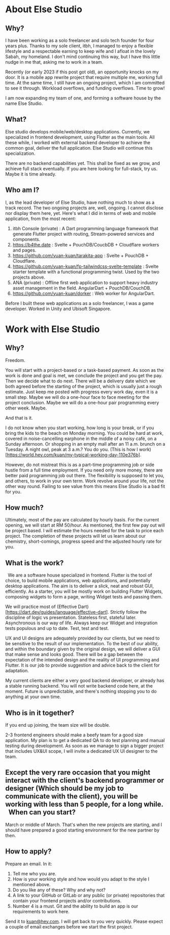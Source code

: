 About Else Studio
=================

Why?
----

I have been working as a solo freelancer and solo tech founder for four years plus. Thanks to my sole client, itbh, I managed to enjoy a flexible lifestyle and a respectable earning to keep wife and I afloat in the lovely Sabah, my homeland. I don't mind continuing this way, but I have this little nudge in me that, asking me to work in a team.  

Recently (or early 2023 if this post got old), an opportunity knocks on my door. It is a mobile app rewrite project that require multiple me, working full time. At the same time, I still have an ongoing project, which I am committed to see it through. Workload overflows, and funding overflows. Time to grow!

I am now expanding my team of one, and forming a software house by the name Else Studio.

What?
-----

Else studio develops mobile/web/desktop applications. Currently, we specialized in frontend development, using Flutter as the main tools. All these while, I worked with external backend developer to achieve the common goal, deliver the full application. Else Studio will continue this specialization.

There are no backend capabilities yet. This shall be fixed as we grow, and achieve full stack eventually. If you are here looking for full-stack, try us. Maybe it is time already. 

Who am I?
---------

I, as the lead developer of Else Studio, have nothing much to show as a track record. The two ongoing projects are, well, ongoing. I cannot disclose nor display them here, yet. Here's what I did in terms of web and mobile application, from the most recent:

1. itbh Console (private) : A Dart programming language framework that generate Flutter project with routing, Stream-powered services and components.
2. https://b4the.date : Svelte + PouchDB/CoucbDB + Cloudflare workers and pages. 
3. https://github.com/yuan-kuan/tarakita-app : Svelte + PouchDB + Cloudflare. 
4. https://github.com/yuan-kuan/fp-tailwindcss-svelte-template : Svelte starter template with a functional programming twist. Used by the two projects above. 
5. ANA (private) : Offline first web application to support heavy industry asset management in the field. AngularDart + PouchDB/CouchDB.
6. https://github.com/yuan-kuan/dorker : Web worker for AngularDart.

Before I built these web applications as a solo freelancer, I was a game developer. Worked in Unity and Ubisoft Singapore.


Work with Else Studio
=====================

Why?
----

Freedom.

You will start with a project-based or a task-based payment. As soon as the work is done and goal is met, we conclude the project and you get the pay. Then we decide what to do next. There will be a delivery date which we both agreed before the starting of the project, which is usually just a rough estimate. Just keep me posted with progress every work day, even it is a small step. Maybe we will do a one-hour face to face meeting for the project conclusion. Maybe we will do a one-hour pair programming every other week. Maybe.

And that is it. 

I do not know when you start working, how long is your break, or if you bring the kids to the beach on Monday morning. You could be hard at work, covered in noise-cancelling earphone in the middle of a noisy café, on a Sunday afternoon. Or shopping in an empty mall after an 11 a.m. brunch on a Tuesday. A night owl, peak at 3 a.m.? You do you. (This is how I work)[https://world.hey.com/kuan/my-typical-working-day-110e376b].

However, do not mistreat this is as a part-time programming job or side hustle from a full time employment. If you need only more money, there are better paid programming job out there. The flexibility is supposed to let you, and others, to work in your own term. Work revolve around your life, not the other way round. Failing to see value from this means Else Studio is a bad fit for you. 

How much?
---------

Ultimately, most of the pay are calculated by hourly basis. For the current opening, we will start at RM 50/hour. As mentioned, the first few pay out will be project based. I will estimate the hours needed for the task to price each project. The completion of these projects will let us learn about our chemistry, short-comings, progress speed and the adjusted hourly rate for you. 

What is the work?
-----------------
 
We are a software house specialized in frontend. Flutter is the tool of choice, to build mobile applications, web applications, and potentially desktop applications. The aim is to deliver a slick, neat and robust GUI, efficiently. As a starter, you will be mostly work on building Flutter Widgets, composing widgets to form a page, writing Widget tests and passing them.

We will practice most of (Effective Dart)[https://dart.dev/guides/language/effective-dart]. Strictly follow the discipline of logic vs presentation. Stateless first, stateful later. Asynchronous is our way of life. Always keep our Widget and integration tests populous and up to date. Test, test and test.

UX and UI designs are adequately provided by our clients, but we need to be sensitive to the result of our implementation. To the best of our ability, and within the boundary given by the original design, we will deliver a GUI that make sense and looks good. There will be a gap between the expectation of the intended design and the reality of UI programming and Flutter. It is our job to provide suggestion and advice back to the client for adaptation.

My current clients are either a very good backend developer, or already has a stable running backend. You will not write backend code here, at the moment. Future is unpredictable, and there's nothing stopping you to do anything at your own time.

Who is in it together?
----------------------

If you end up joining, the team size will be double. 

2-3 frontend engineers should make a beefy team for a good size application. My plan is to get a dedicated QA to do test planning and manual testing during development. As soon as we manage to sign a bigger project that includes UX&UI scope, I will invite a dedicated UX UI designer to the team.

Except the very rare occasion that you might interact with the client's backend programmer or designer (Which should be my job to communicate with the client), you will be working with less than 5 people, for a long while.
 
When can you start?
-------------------

March or middle of March. That's when the new projects are starting, and I should have prepared a good starting environment for the new partner by then.

How to apply?
-------------

Prepare an email. In it: 

1. Tell me who you are. 
2. How is your working style and how would you adapt to the style I mentioned above. 
3. Do you like any of these? Why and why not?   
4. A link to your GitHub or GitLab or any public (or private) repositories that contain your frontend projects and/or contributions.
5. Number 4 is a must. Git and the ability to build an app is our requirements to work here. 

Send it to kuan@hey.com. I will get back to you very quickly. Please expect a couple of email exchanges before we start the first project. 

